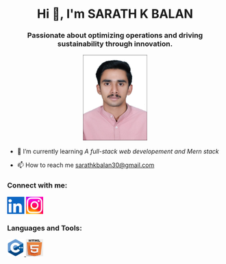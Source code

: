 <h1 align="center">Hi 👋, I'm SARATH K BALAN</h1>
<h3 align="center">Passionate about optimizing operations and driving sustainability through innovation.</h3>


<p>

<center>
<img src="photo.jpeg" alt="photo"height="200" >
</center>



- 🌱 I’m currently learning *A full-stack web developement and Mern stack*

- 📫 How to reach me <a href="mailto:sarathkbalan30@gmail.com">sarathkbalan30@gmail.com </a>


</p>

<h3 align="left">Connect with me:</h3>
<p align="left">
<a href="www.linkedin.com/in/sarath-k-balan-02b3a7218"><img align="center" src="linkedln.jpeg" alt="www.linkedin.com/in/sarath-k-balan-02b3a7218" height="40" width="40" /></a>
<a href="https://instagram.com/https://www.instagram.com/sarathkbalan/" ><img align="center" src="insta.jpeg" alt="https://www.instagram.com/sarathkbalan/" height="40" width="40" /></a>
</p>

<h3 align="left">Languages and Tools:</h3>
<p align="left"> 
 <a href="https://www.w3schools.com/cpp/"> <img src="c++.jpeg" alt="cplusplus" width="40" height="40"/> </a>
 <a href="https://www.w3.org/html/"> <img src="html.jpeg" alt="html5" width="40" height="40"/> </a> 
 

